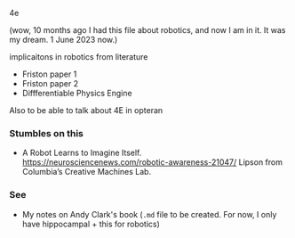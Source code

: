 4e

(wow, 10 months ago I had this file about robotics, and now I am in it. It was my dream. 1 June 2023 now.)

implicaitons in robotics from literature

* Friston paper 1
* Friston paper 2
* Diffferentiable Physics Engine

Also to be able to talk about 4E in opteran

### Stumbles on this
* A Robot Learns to Imagine Itself. https://neurosciencenews.com/robotic-awareness-21047/ Lipson from Columbia’s Creative Machines Lab.


### See
* My notes on Andy Clark's book (`.md` file to be created. For now, I only have hippocampal + this for robotics)
